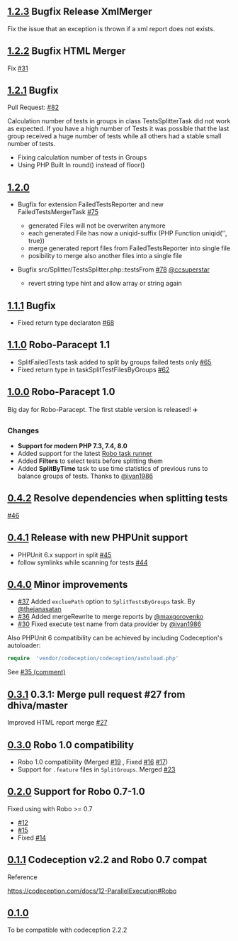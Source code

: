 ## [1.2.3](https://github.com/Codeception/robo-paracept/releases/tag/1.2.3) Bugfix Release XmlMerger

Fix the issue that an exception is thrown if a xml report does not exists.

## [1.2.2](https://github.com/Codeception/robo-paracept/releases/tag/1.2.2) Bugfix HTML Merger

Fix [#31](https://github.com/Codeception/robo-paracept/issues/31)

## [1.2.1](https://github.com/Codeception/robo-paracept/releases/tag/1.2.1) Bugfix

Pull Request: [#82](https://github.com/Codeception/robo-paracept/pull/82)

Calculation number of tests in groups in class TestsSplitterTask did not work as expected.
If you have a high number of Tests it was possible that the last group received a huge number of tests while all others had a stable small number of tests.

- Fixing calculation number of tests in Groups
- Using PHP Built In round() instead of floor()

## [1.2.0](https://github.com/Codeception/robo-paracept/releases/tag/1.2.0)

- Bugfix for extension FailedTestsReporter and  new FailedTestsMergerTask [#75](https://github.com/Codeception/robo-paracept/pull/75)
    - generated Files will not be overwriten anymore
    - each generated File has now a uniqid-suffix (PHP Function uniqid('', true))
    - merge generated report files from FailedTestsReporter into single file
    - posibility to merge also another files into a single file
    
- Bugfix src/Splitter/TestsSplitter.php::testsFrom [#78](https://github.com/Codeception/robo-paracept/pull/78) [@ccsuperstar](https://github.com/ccsuperstar)
    - revert string type hint and allow array or string again

## [1.1.1](https://github.com/Codeception/robo-paracept/releases/tag/1.1.1) Bugfix

* Fixed return type declaraton [#68](https://github.com/Codeception/robo-paracept/pull/68)

## [1.1.0](https://github.com/Codeception/robo-paracept/releases/tag/1.1.0) Robo-Paracept 1.1

* SplitFailedTests task added to split by groups failed tests only [#65](https://github.com/Codeception/robo-paracept/pull/65)
* Fixed return type in taskSplitTestFilesByGroups [#62](https://github.com/Codeception/robo-paracept/pull/62)

## [1.0.0](https://github.com/Codeception/robo-paracept/releases/tag/1.0.0) Robo-Paracept 1.0

Big day for Robo-Paracept. The first stable version is released! ✈️

### Changes

* **Support for modern PHP 7.3, 7.4, 8.0**
* Added support for the latest [Robo task runner](https://robo.li)
* Added **Filters** to select tests before splitting them
* Added **SplitByTime** task to use time statistics of previous runs to balance groups of tests. Thanks to [@ivan1986](https://github.com/ivan1986)

## [0.4.2](https://github.com/Codeception/robo-paracept/releases/tag/0.4.2) Resolve dependencies when splitting tests

[#46](https://github.com/Codeception/robo-paracept/pull/46)

## [0.4.1](https://github.com/Codeception/robo-paracept/releases/tag/0.4.1) Release with new PHPUnit support

* PHPUnit 6.x support in split  [#45](https://github.com/Codeception/robo-paracept/pull/45)
* follow symlinks while scanning for tests [#44](https://github.com/Codeception/robo-paracept/pull/44)

## [0.4.0](https://github.com/Codeception/robo-paracept/releases/tag/0.4.0) Minor improvements

* [#37](https://github.com/Codeception/robo-paracept/pull/37) Added `excluePath` option to `SplitTestsByGroups` task. By [@thejanasatan](https://github.com/thejanasatan)
* [#36](https://github.com/Codeception/robo-paracept/pull/36) Added mergeRewrite to merge reports by [@maxgorovenko](https://github.com/maxgorovenko)
* [#30](https://github.com/Codeception/robo-paracept/pull/30) Fixed execute test name from data provider by [@ivan1986](https://github.com/ivan1986)

Also PHPUnit 6 compatibility can be achieved by including Codeception's autoloader:

```php
require  'vendor/codeception/codeception/autoload.php'
```

See [#35 (comment)](https://github.com/Codeception/robo-paracept/issues/35#issuecomment-311605115)

## [0.3.1](https://github.com/Codeception/robo-paracept/releases/tag/0.3.1) 0.3.1: Merge pull request #27 from dhiva/master

Improved HTML report merge [#27](https://github.com/Codeception/robo-paracept/pull/27)

## [0.3.0](https://github.com/Codeception/robo-paracept/releases/tag/0.3.0) Robo 1.0 compatibility

* Robo 1.0 compatibility (Merged [#19](https://github.com/Codeception/robo-paracept/issues/19) , Fixed [#16](https://github.com/Codeception/robo-paracept/issues/16) [#17](https://github.com/Codeception/robo-paracept/pull/17))
* Support for `.feature` files in `SplitGroups`. Merged [#23](https://github.com/Codeception/robo-paracept/pull/23)

## [0.2.0](https://github.com/Codeception/robo-paracept/releases/tag/0.2.0) Support for Robo 0.7-1.0

Fixed using with Robo >= 0.7

* [#12](https://github.com/Codeception/robo-paracept/pull/12)
* [#15](https://github.com/Codeception/robo-paracept/pull/15)
* Fixed [#14](https://github.com/Codeception/robo-paracept/issues/14)

## [0.1.1](https://github.com/Codeception/robo-paracept/releases/tag/0.1.1) Codeception v2.2 and Robo 0.7 compat

Reference

https://codeception.com/docs/12-ParallelExecution#Robo

## [0.1.0](https://github.com/Codeception/robo-paracept/releases/tag/0.1.0)

To be compatible with codeception 2.2.2
